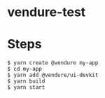# vendure-test

# Steps

```
$ yarn create @vendure my-app
$ cd my-app
$ yarn add @vendure/ui-devkit
$ yarn build
$ yarn start
```